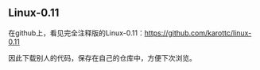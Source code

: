 ## Linux-0.11 ##
在github上，看见完全注释版的Linux-0.11：https://github.com/karottc/linux-0.11

因此下载别人的代码，保存在自己的仓库中，方便下次浏览。

